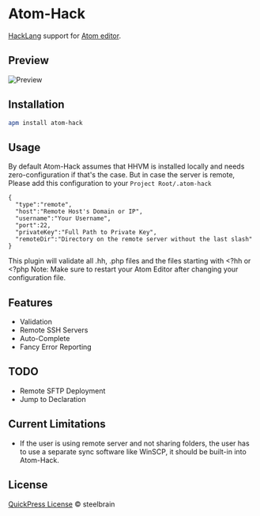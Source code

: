 # Atom-Hack

[HackLang](https://github.com/facebook/hhvm) support for [Atom editor](http://atom.io).

## Preview
![Preview](https://cloud.githubusercontent.com/assets/4278113/5449170/4b1597b2-8512-11e4-86f0-2ac210f68263.png)

## Installation

```bash
apm install atom-hack
```

## Usage

By default Atom-Hack assumes that HHVM is installed locally and needs zero-configuration if that's the case. But in case the server is remote, Please add this configuration to your `Project Root/.atom-hack`
```
{
  "type":"remote",
  "host":"Remote Host's Domain or IP",
  "username":"Your Username",
  "port":22,
  "privateKey":"Full Path to Private Key",
  "remoteDir":"Directory on the remote server without the last slash"
}
```
This plugin will validate all .hh, .php files and the files starting with <?hh or <?php
Note: Make sure to restart your Atom Editor after changing your configuration file.

## Features

 * Validation
 * Remote SSH Servers
 * Auto-Complete
 * Fancy Error Reporting

## TODO

 * Remote SFTP Deployment
 * Jump to Declaration

## Current Limitations
* If the user is using remote server and not sharing folders, the user has to use a separate sync software like WinSCP, it should be built-in into Atom-Hack.

## License

[QuickPress License](https://raw.githubusercontent.com/raeesiqbal/QuickPress/master/license.txt) © steelbrain
